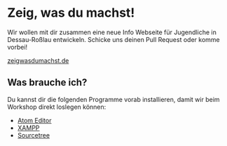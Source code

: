 # Zeig, was du machst!

Wir wollen mit dir zusammen eine neue Info Webseite für Jugendliche in Dessau-Roßlau entwickeln. Schicke uns deinen Pull Request oder komme vorbei!

[zeigwasdumachst.de](https://zeigwasdumachst.de)

## Was brauche ich?

Du kannst dir die folgenden Programme vorab installieren, damit wir beim Workshop direkt loslegen können:

* [Atom Editor](https://atom.io/)
* [XAMPP](https://www.apachefriends.org/de/download.html)
* [Sourcetree](https://www.sourcetreeapp.com/)
